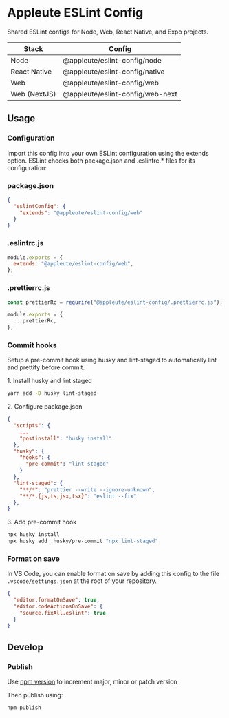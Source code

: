 # Appleute ESLint Config

Shared ESLint configs for Node, Web, React Native, and Expo projects.

| Stack        | Config                           |
| ------------ | -------------------------------- |
| Node         | @appleute/eslint-config/node     |
| React Native | @appleute/eslint-config/native   |
| Web          | @appleute/eslint-config/web      |
| Web (NextJS) | @appleute/eslint-config/web-next |

## Usage

### Configuration

Import this config into your own ESLint configuration using the extends option. ESLint checks both package.json and .eslintrc.\* files for its configuration:

### package.json

```json
{
  "eslintConfig": {
    "extends": "@appleute/eslint-config/web"
  }
}
```

### .eslintrc.js

```js
module.exports = {
  extends: "@appleute/eslint-config/web",
};
```

### .prettierrc.js

```js
const prettierRc = requrire("@appleute/eslint-config/.prettierrc.js");

module.exports = {
  ...prettierRc,
};
```

### Commit hooks

Setup a pre-commit hook using husky and lint-staged to automatically lint and prettify before commit.

1\. Install husky and lint staged

```sh
yarn add -D husky lint-staged
```

2\. Configure package.json

```json
{
  "scripts": {
    ...
    "postinstall": "husky install"
  },
  "husky": {
    "hooks": {
      "pre-commit": "lint-staged"
    }
  },
  "lint-staged": {
    "**/*": "prettier --write --ignore-unknown",
    "**/*.{js,ts,jsx,tsx}": "eslint --fix"
  },
}
```

3\. Add pre-commit hook

```sh
npx husky install
npx husky add .husky/pre-commit "npx lint-staged"
```

### Format on save

In VS Code, you can enable format on save by adding this config to the file `.vscode/settings.json` at the root of your repository.

```json
{
  "editor.formatOnSave": true,
  "editor.codeActionsOnSave": {
    "source.fixAll.eslint": true
  }
}
```

## Develop

### Publish

Use [npm version](https://docs.npmjs.com/cli/v7/commands/npm-version) to increment major, minor or patch version

Then publish using:

```sh
npm publish
```
